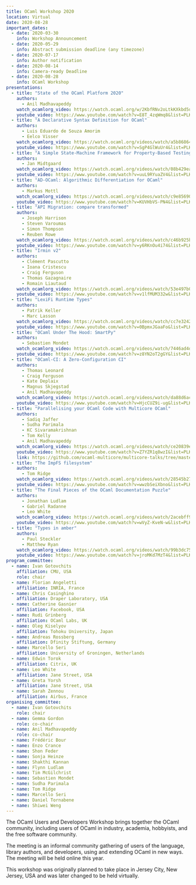 ```yaml
---
title: OCaml Workshop 2020
location: Virtual
date: 2020-08-28
important_dates:
  - date: 2020-03-30 
    info: Workshop Announcement
  - date: 2020-05-29
    info: Abstract submission deadline (any timezone)
  - date: 2020-07-17
    info: Author notification
  - date: 2020-08-14
    info: Camera-ready Deadline
  - date: 2020-08-28
    info: OCaml Workshop
presentations: 
  - title: "State of the OCaml Platform 2020"
    authors:
      - Anil Madhavapeddy
    watch_ocamlorg_video: https://watch.ocaml.org/w/2KbfRNv2oLtkKXkbd5u9F1
    youtube_video: https://www.youtube.com/watch?v=E8T_4zqWmq8&list=PLKO_ZowsIOu5fHjRj0ua7_QWE_L789K_f
  - title: "A Declarative Syntax Definition for OCaml"
    authors:
      - Luis Eduardo de Souza Amorim
      - Eelco Visser
    watch_ocamlorg_video: https://watch.ocaml.org/videos/watch/a5b86864-8e43-4138-b6d6-ed48d2d4b63d
    youtube_video: https://www.youtube.com/watch?v=SgP4GlWuUr4&list=PLKO_ZowsIOu5fHjRj0ua7_QWE_L789K_f&index=11
  - title: "A Simple State-Machine Framework for Property-Based Testing in OCaml"
    authors:
      - Jan Midtgaard
    watch_ocamlorg_video: https://watch.ocaml.org/videos/watch/08b429ea-2eb8-427d-a625-5495f4ee0fef
    youtube_video: https://www.youtube.com/watch?v=uuL9RYuaZV4&list=PLKO_ZowsIOu5fHjRj0ua7_QWE_L789K_f&index=6
  - title: "AD-OCaml: Algorithmic Differentiation for OCaml"
    authors: 
      - Markus Mottl
    watch_ocamlorg_video: https://watch.ocaml.org/videos/watch/c9e85690-732f-4b03-836f-2ee0fd8f0658
    youtube_video: https://www.youtube.com/watch?v=KUVHbVS-PN4&list=PLKO_ZowsIOu5fHjRj0ua7_QWE_L789K_f&index=9
  - title: "API Migration: compare transformed"
    authors:
      - Joseph Harrison
      - Steven Varoumas
      - Simon Thompson 
      - Reuben Rowe
    watch_ocamlorg_video: https://watch.ocaml.org/videos/watch/c46b925b-bd77-404f-ac5d-5dab65047529
    youtube_video: https://www.youtube.com/watch?v=y6RKnOu4i74&list=PLKO_ZowsIOu5fHjRj0ua7_QWE_L789K_f&index=4
  - title: "Irmin v2"
    authors:
      - Clément Pascutto
      - Ioana Cristescu
      - Craig Ferguson
      - Thomas Gazagnaire
      - Romain Liautaud
    watch_ocamlorg_video: https://watch.ocaml.org/videos/watch/53e497b0-898f-4c85-8da9-39f65ef0e0b1
    youtube_video: https://www.youtube.com/watch?v=v1lfMUM332w&list=PLKO_ZowsIOu5fHjRj0ua7_QWE_L789K_f&index=8
  - title: "LexiFi Runtime Types"
    authors:
      - Patrik Keller
      - Marc Lasson
    watch_ocamlorg_video: https://watch.ocaml.org/videos/watch/cc7e3242-0bef-448a-aa13-8827bba933e3 
    youtube_video: https://www.youtube.com/watch?v=0BpmxJGaaFo&list=PLKO_ZowsIOu5fHjRj0ua7_QWE_L789K_f&index=12
  - title: "OCaml Under The Hood: SmartPy"
    authors:
      - Sebastien Mondet
    watch_ocamlorg_video: https://watch.ocaml.org/videos/watch/7446ad4d-4ae2-4e1a-bc38-af8f71e8ebd8
    youtube_video: https://www.youtube.com/watch?v=z8YN2oT2gGY&list=PLKO_ZowsIOu5fHjRj0ua7_QWE_L789K_f&index=10
  - title: "OCaml-CI: A Zero-Configuration CI"
    authors: 
      - Thomas Leonard
      - Craig Ferguson
      - Kate Deplaix
      - Magnus Skjegstad
      - Anil Madhavapeddy
    watch_ocamlorg_video: https://watch.ocaml.org/videos/watch/da88d6ac-7ba1-4261-9308-d03fe21e35b9 
    youtube_video: https://www.youtube.com/watch?v=HjcCUZ9i-ug&list=PLKO_ZowsIOu5fHjRj0ua7_QWE_L789K_f&index=2
  - title: "Parallelising your OCaml Code with Multicore OCaml"
    authors:
      - Sadiq Jaffer
      - Sudha Parimala
      - KC Sivaramakrishnan
      - Tom Kelly
      - Anil Madhavapeddy
    watch_ocamlorg_video: https://watch.ocaml.org/videos/watch/ce20839e-4bfc-4d74-925b-485a6b052ddf
    youtube_video: https://www.youtube.com/watch?v=Z7YZR1q8wzI&list=PLKO_ZowsIOu5fHjRj0ua7_QWE_L789K_f&index=5
    link: https://github.com/ocaml-multicore/multicore-talks/tree/master/ocaml2020-workshop-parallel
  - title: "The ImpFS filesystem"
    authors:
      - Tom Ridge
    watch_ocamlorg_video: https://watch.ocaml.org/videos/watch/28545b27-4637-47a5-8edd-6b904daef19c
    youtube_video: https://www.youtube.com/watch?v=wwzbSeiXbno&list=PLKO_ZowsIOu5fHjRj0ua7_QWE_L789K_f&index=7
  - title: "The Final Pieces of the OCaml Documentation Puzzle"
    authors: 
      - Jonathan Ludlam
      - Gabriel Radanne
      - Leo White
    watch_ocamlorg_video: https://watch.ocaml.org/videos/watch/2acebff9-25fa-4733-83cc-620a65b12251
    youtube_video: https://www.youtube.com/watch?v=wVyZ-KveN-w&list=PLKO_ZowsIOu5fHjRj0ua7_QWE_L789K_f&index=3
  - title: "Types in amber"
    authors:
      - Paul Steckler
      - Matthew Ryan
    watch_ocamlorg_video: https://watch.ocaml.org/videos/watch/99b3dc75-9f93-4677-9f8b-076546725512
    youtube_video: https://www.youtube.com/watch?v=jroMKd7MzT4&list=PLKO_ZowsIOu5fHjRj0ua7_QWE_L789K_f&index=13
program_committee: 
  - name: Ivan Gotovchits
    affiliation: CMU, USA
    role: chair
  - name: Florian Angeletti
    affiliation: INRIA, France
  - name: Chris Casinghino
    affiliation: Draper Laboratory, USA
  - name: Catherine Gasnier
    affiliation: Facebook, USA
  - name: Rudi Grinberg
    affiliation: OCaml Labs, UK
  - name: Oleg Kiselyov
    affiliation: Tohoku University, Japan
  - name: Andreas Rossberg
    affiliation: Dfinity Stiftung, Germany
  - name: Marcello Seri
    affiliation: University of Groningen, Netherlands
  - name: Edwin Torok
    affiliation: Citrix, UK
  - name: Leo White
    affiliation: Jane Street, USA
  - name: Greta Yorsh
    affiliation: Jane Street, USA
  - name: Sarah Zennou
    affiliation: Airbus, France
organising_committee: 
  - name: Ivan Gotovchits
    role: chair
  - name: Gemma Gordon
    role: co-chair
  - name: Anil Madhavapeddy 
    role: co-chair
  - name: Frédéric Bour
  - name: Enzo Crance
  - name: Shon Feder
  - name: Sonja Heinze
  - name: Shakthi Kannan
  - name: Flynn Ludlam
  - name: Tim McGilchrist
  - name: Sebastien Mondet
  - name: Sudha Parimala
  - name: Tom Ridge
  - name: Marcello Seri
  - name: Daniel Tornabene
  - name: Shiwei Weng
---
```


The OCaml Users and Developers Workshop brings together the OCaml
community, including users of OCaml in industry, academia, hobbyists,
and the free software community.

The meeting is an informal community gathering of users of the language,
library authors, and developers, using and extending OCaml in new ways.
The meeting will be held online this year.

This workshop was originally planned to take place in Jersey City, New Jersey, USA and was later changed to be held virtually.
